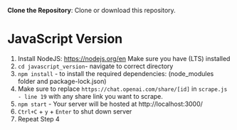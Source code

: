 **Clone the Repository**: Clone or download this repository.

# JavaScript Version
1. Install NodeJS: https://nodejs.org/en Make sure you have (LTS) installed
2. `cd javascript_version`- navigate to correct directory
3. `npm install` - to install the required dependencies: (node_modules folder and package-lock.json)
4. Make sure to replace `https://chat.openai.com/share/[id]` in `scrape.js - line 19` with any share link you want to scrape.
5. `npm start` - Your server will be hosted at http://localhost:3000/
6. `Ctrl+C` + `y` + `Enter` to shut down server
7. Repeat Step 4
